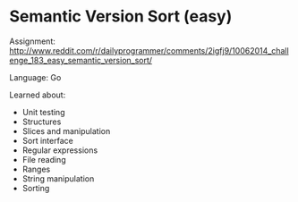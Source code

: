 # Semantic Version Sort (easy)

Assignment: http://www.reddit.com/r/dailyprogrammer/comments/2igfj9/10062014_challenge_183_easy_semantic_version_sort/

Language: Go

Learned about:

- Unit testing
- Structures
- Slices and manipulation
- Sort interface
- Regular expressions
- File reading
- Ranges
- String manipulation
- Sorting
